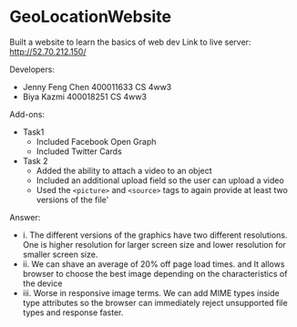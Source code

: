# GeoLocationWebsite
Built a website to learn the basics of web dev
Link to live server: http://52.70.212.150/

Developers:
  - Jenny Feng Chen 400011633 CS 4ww3
  - Biya Kazmi 400018251 CS 4ww3
  
Add-ons:
  - Task1 
    - Included Facebook Open Graph
    - Included Twitter Cards
  - Task 2
    - Added the ability to attach a video to an object
    - Included an additional upload field so the user can upload a video
    - Used the `<picture>` and `<source>` tags to again provide at least two versions of the file'

Answer:
- i. The different versions of the graphics have two different resolutions. One is higher resolution for larger screen size and lower resolution for smaller screen size.
- ii. We can shave an average of 20% off page load times. and   It allows browser to choose the best image depending on the characteristics of the device <br> 
- iii. Worse in responsive image terms. We can add MIME types inside type attributes so the browser can immediately reject unsupported file types and response faster.
